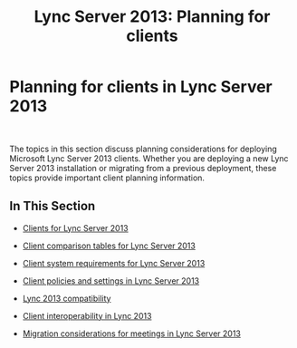 ﻿---
title: 'Lync Server 2013: Planning for clients'
TOCTitle: Planning for clients
ms:assetid: 0a99b421-0d7c-41f1-9276-a18beeca86fc
ms:mtpsurl: https://technet.microsoft.com/en-us/library/Gg398155(v=OCS.15)
ms:contentKeyID: 48183365
ms.date: 07/23/2014
mtps_version: v=OCS.15
---

# Planning for clients in Lync Server 2013

 


The topics in this section discuss planning considerations for deploying Microsoft Lync Server 2013 clients. Whether you are deploying a new Lync Server 2013 installation or migrating from a previous deployment, these topics provide important client planning information.

## In This Section

  - [Clients for Lync Server 2013](lync-server-2013-clients.md)

  - [Client comparison tables for Lync Server 2013](lync-server-2013-desktop-client-comparison-tables.md)

  - [Client system requirements for Lync Server 2013](lync-server-2013-client-system-requirements.md)

  - [Client policies and settings in Lync Server 2013](lync-server-2013-client-policies-and-settings.md)

  - [Lync 2013 compatibility](lync-server-2013-lync-2013-compatibility.md)

  - [Client interoperability in Lync 2013](lync-server-2013-client-interoperability-in-lync-2013.md)

  - [Migration considerations for meetings in Lync Server 2013](lync-server-2013-migration-considerations-for-meetings.md)

